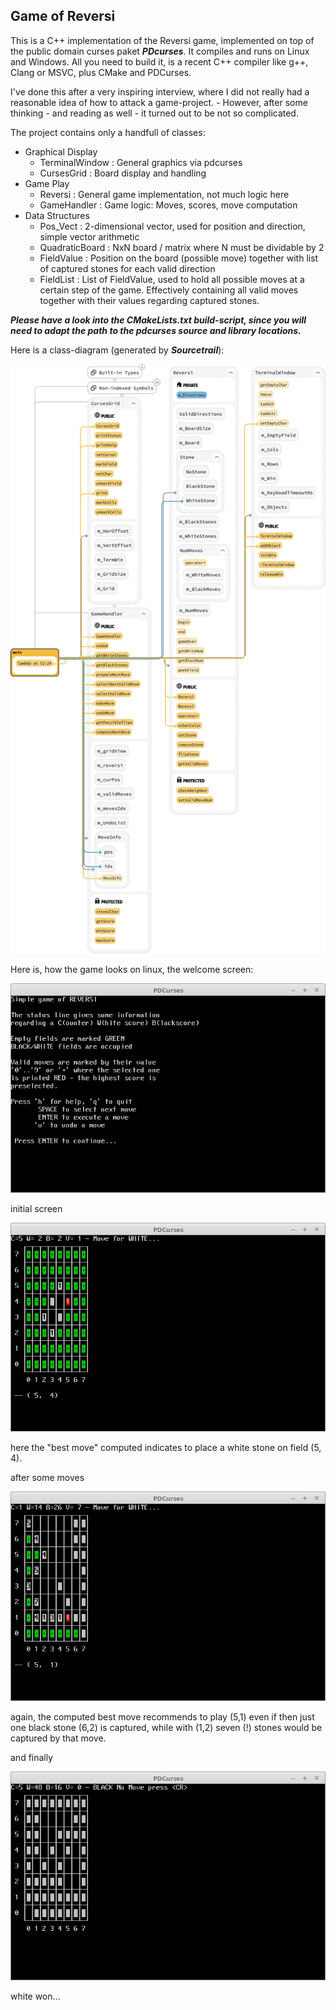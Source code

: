 ## Game of Reversi

This is a C++ implementation of the Reversi game, implemented on top of the public domain curses paket ***PDcurses***. It compiles and runs on Linux and Windows. All you need to build it, is a recent C++ compiler like g++, Clang or MSVC, plus CMake and PDCurses.

I've done this after a very inspiring interview, where I did not really had a reasonable idea of how to attack a game-project. - However, after some thinking - and reading as well - it turned out to be not so complicated.

The project contains only a handfull of classes:

- Graphical Display
  - TerminalWindow : General graphics via pdcurses
  - CursesGrid : Board display and handling
- Game Play
  - Reversi : General game implementation, not much logic here
  - GameHandler : Game logic: Moves, scores, move computation
- Data Structures
  - Pos_Vect : 2-dimensional vector, used for position and direction, simple vector arithmetic
  - QuadraticBoard : NxN board / matrix where N must be dividable by 2
  - FieldValue : Position on the board (possible move) together with list of captured stones for each valid direction
  - FieldList : List of FieldValue, used to hold all possible moves at a certain step of the game. Effectively containing all valid moves together with their values regarding captured stones.

***Please have a look into the CMakeLists.txt build-script, since you will need to adapt the path to the pdcurses source and library locations.***

Here is a class-diagram (generated by ***Sourcetrail***):

![class-diagram](./doc/class-diagram.png)

Here is, how the game looks on linux, the welcome screen:

![PDCurses_003](./doc/PDCurses_003.png)

initial screen

![PDCurses_004](./doc/PDCurses_004.png)

here the "best move" computed indicates to place a white stone on field (5, 4).

after some moves

![PDCurses_005](./doc/PDCurses_005.png)

again, the computed best move recommends to play (5,1) even if then just one black stone (6,2) is captured, while with (1,2) seven (!) stones would be captured by that move.

and finally

![PDCurses_006](./doc/PDCurses_006.png)

white won...